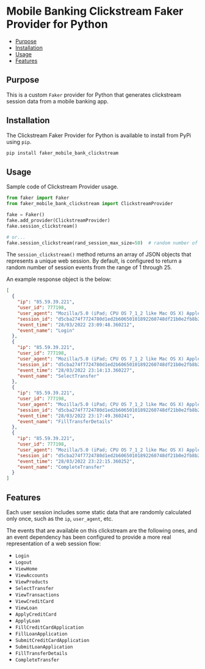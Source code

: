 # Mobile Banking Clickstream Faker Provider for Python

  * [Purpose](#purpose)
  * [Installation](#installation)
  * [Usage](#usage)
  * [Features](#features)

## Purpose

This is a custom `Faker` provider for Python that generates clickstream session data from a mobile banking app. 

## Installation

The Clickstream Faker Provider for Python is available to install from PyPi using `pip`.

```bash
pip install faker_mobile_bank_clickstream
```

## Usage

Sample code of Clickstream Provider usage.

```python
from faker import Faker
from faker_mobile_bank_clickstream import ClickstreamProvider

fake = Faker()
fake.add_provider(ClickstreamProvider)
fake.session_clickstream()

# or...
fake.session_clickstream(rand_session_max_size=50)  # random number of events from 1 to 50
```

The `session_clickstream()` method returns an array of JSON objects that represents a unique web session. By default, is
configured to return a random number of session events from the range of 1 through 25.

An example response object is the below:

```json
[
  {
    "ip": "85.59.39.221",
    "user_id": 777198,
    "user_agent": "Mozilla/5.0 (iPad; CPU OS 7_1_2 like Mac OS X) AppleWebKit/537.51.2 (KHTML, like Gecko) CriOS/45.0.2454.68 Mobile/11D257 Safari/9537.53",
    "session_id": "d5cba274f7724780d1ed2b60650101892260748df21b0e2fb8b2b2fd88cedf23",
    "event_time": "28/03/2022 23:09:48.360212",
    "event_name": "Login"
  },
  {
    "ip": "85.59.39.221",
    "user_id": 777198,
    "user_agent": "Mozilla/5.0 (iPad; CPU OS 7_1_2 like Mac OS X) AppleWebKit/537.51.2 (KHTML, like Gecko) CriOS/45.0.2454.68 Mobile/11D257 Safari/9537.53",
    "session_id": "d5cba274f7724780d1ed2b60650101892260748df21b0e2fb8b2b2fd88cedf23",
    "event_time": "28/03/2022 23:14:13.360227",
    "event_name": "SelectTransfer"
  },
  {
    "ip": "85.59.39.221",
    "user_id": 777198,
    "user_agent": "Mozilla/5.0 (iPad; CPU OS 7_1_2 like Mac OS X) AppleWebKit/537.51.2 (KHTML, like Gecko) CriOS/45.0.2454.68 Mobile/11D257 Safari/9537.53",
    "session_id": "d5cba274f7724780d1ed2b60650101892260748df21b0e2fb8b2b2fd88cedf23",
    "event_time": "28/03/2022 23:17:49.360241",
    "event_name": "FillTransferDetails"
  },
  {
    "ip": "85.59.39.221",
    "user_id": 777198,
    "user_agent": "Mozilla/5.0 (iPad; CPU OS 7_1_2 like Mac OS X) AppleWebKit/537.51.2 (KHTML, like Gecko) CriOS/45.0.2454.68 Mobile/11D257 Safari/9537.53",
    "session_id": "d5cba274f7724780d1ed2b60650101892260748df21b0e2fb8b2b2fd88cedf23",
    "event_time": "28/03/2022 23:22:15.360252",
    "event_name": "CompleteTransfer"
  }
]
```

## Features

Each user session includes some static data that are randomly calculated only once, such as the `ip`, `user_agent`, etc.

The events that are available on this clickstream are the following ones, and an event dependency has been configured to
provide a more real representation of a web session flow:

- `Login`
- `Logout`
- `ViewHome`
- `ViewAccounts`
- `ViewProducts`
- `SelectTransfer`
- `ViewTransactions`
- `ViewCreditCard`
- `ViewLoan`
- `ApplyCreditCard`
- `ApplyLoan`
- `FillCreditCardApplication`
- `FillLoanApplication`
- `SubmitCreditCardApplication`
- `SubmitLoanApplication`
- `FillTransferDetails`
- `CompleteTransfer`

